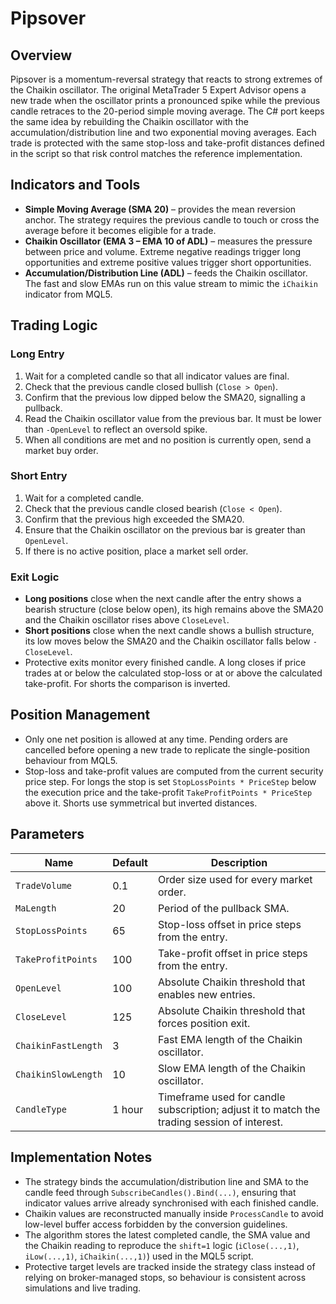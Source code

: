 # Pipsover

## Overview
Pipsover is a momentum-reversal strategy that reacts to strong extremes of the Chaikin oscillator. The original MetaTrader 5 Expert Advisor opens a new trade when the oscillator prints a pronounced spike while the previous candle retraces to the 20-period simple moving average. The C# port keeps the same idea by rebuilding the Chaikin oscillator with the accumulation/distribution line and two exponential moving averages. Each trade is protected with the same stop-loss and take-profit distances defined in the script so that risk control matches the reference implementation.

## Indicators and Tools
- **Simple Moving Average (SMA 20)** – provides the mean reversion anchor. The strategy requires the previous candle to touch or cross the average before it becomes eligible for a trade.
- **Chaikin Oscillator (EMA 3 – EMA 10 of ADL)** – measures the pressure between price and volume. Extreme negative readings trigger long opportunities and extreme positive values trigger short opportunities.
- **Accumulation/Distribution Line (ADL)** – feeds the Chaikin oscillator. The fast and slow EMAs run on this value stream to mimic the `iChaikin` indicator from MQL5.

## Trading Logic
### Long Entry
1. Wait for a completed candle so that all indicator values are final.
2. Check that the previous candle closed bullish (`Close > Open`).
3. Confirm that the previous low dipped below the SMA20, signalling a pullback.
4. Read the Chaikin oscillator value from the previous bar. It must be lower than `-OpenLevel` to reflect an oversold spike.
5. When all conditions are met and no position is currently open, send a market buy order.

### Short Entry
1. Wait for a completed candle.
2. Check that the previous candle closed bearish (`Close < Open`).
3. Confirm that the previous high exceeded the SMA20.
4. Ensure that the Chaikin oscillator on the previous bar is greater than `OpenLevel`.
5. If there is no active position, place a market sell order.

### Exit Logic
- **Long positions** close when the next candle after the entry shows a bearish structure (close below open), its high remains above the SMA20 and the Chaikin oscillator rises above `CloseLevel`.
- **Short positions** close when the next candle shows a bullish structure, its low moves below the SMA20 and the Chaikin oscillator falls below `-CloseLevel`.
- Protective exits monitor every finished candle. A long closes if price trades at or below the calculated stop-loss or at or above the calculated take-profit. For shorts the comparison is inverted.

## Position Management
- Only one net position is allowed at any time. Pending orders are cancelled before opening a new trade to replicate the single-position behaviour from MQL5.
- Stop-loss and take-profit values are computed from the current security price step. For longs the stop is set `StopLossPoints * PriceStep` below the execution price and the take-profit `TakeProfitPoints * PriceStep` above it. Shorts use symmetrical but inverted distances.

## Parameters
| Name | Default | Description |
| --- | --- | --- |
| `TradeVolume` | 0.1 | Order size used for every market order. |
| `MaLength` | 20 | Period of the pullback SMA. |
| `StopLossPoints` | 65 | Stop-loss offset in price steps from the entry. |
| `TakeProfitPoints` | 100 | Take-profit offset in price steps from the entry. |
| `OpenLevel` | 100 | Absolute Chaikin threshold that enables new entries. |
| `CloseLevel` | 125 | Absolute Chaikin threshold that forces position exit. |
| `ChaikinFastLength` | 3 | Fast EMA length of the Chaikin oscillator. |
| `ChaikinSlowLength` | 10 | Slow EMA length of the Chaikin oscillator. |
| `CandleType` | 1 hour | Timeframe used for candle subscription; adjust it to match the trading session of interest. |

## Implementation Notes
- The strategy binds the accumulation/distribution line and SMA to the candle feed through `SubscribeCandles().Bind(...)`, ensuring that indicator values arrive already synchronised with each finished candle.
- Chaikin values are reconstructed manually inside `ProcessCandle` to avoid low-level buffer access forbidden by the conversion guidelines.
- The algorithm stores the latest completed candle, the SMA value and the Chaikin reading to reproduce the `shift=1` logic (`iClose(...,1)`, `iLow(...,1)`, `iChaikin(...,1)`) used in the MQL5 script.
- Protective target levels are tracked inside the strategy class instead of relying on broker-managed stops, so behaviour is consistent across simulations and live trading.
